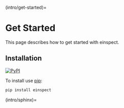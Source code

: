 (intro/get-started)=

# Get Started

This page describes how to get started with einspect.

## Installation

[![PyPI][pypi-badge]][pypi-link]

To install use [pip](https://pip.pypa.io):

```bash
pip install einspect
```

[pypi-badge]: https://img.shields.io/pypi/v/einspect.svg
[pypi-link]: https://pypi.org/project/einspect
(intro/sphinx)=
